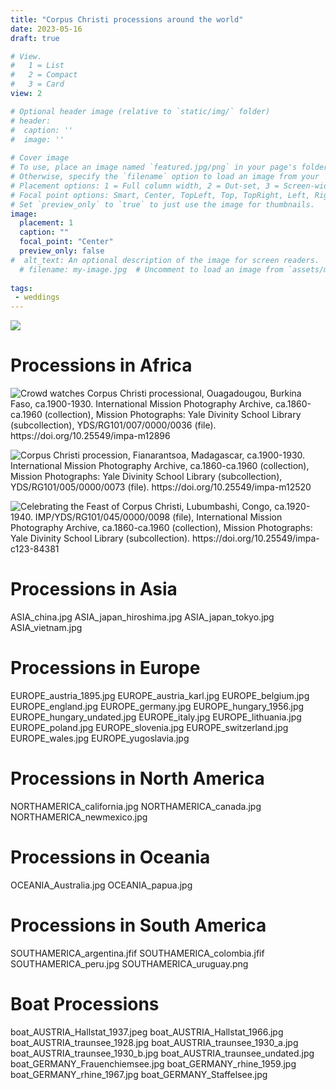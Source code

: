 ```yaml
---
title: "Corpus Christi processions around the world"
date: 2023-05-16
draft: true

# View.
#   1 = List
#   2 = Compact
#   3 = Card
view: 2

# Optional header image (relative to `static/img/` folder)
# header:
#  caption: ''
#  image: ''
 
# Cover image
# To use, place an image named `featured.jpg/png` in your page's folder.
# Otherwise, specify the `filename` option to load an image from your `assets/media/` folder.
# Placement options: 1 = Full column width, 2 = Out-set, 3 = Screen-width
# Focal point options: Smart, Center, TopLeft, Top, TopRight, Left, Right, BottomLeft, Bottom, BottomRight
# Set `preview_only` to `true` to just use the image for thumbnails.
image:
  placement: 1
  caption: ""
  focal_point: "Center"
  preview_only: false
#  alt_text: An optional description of the image for screen readers.
  # filename: my-image.jpg  # Uncomment to load an image from `assets/media/` instead.
  
tags:
 - weddings
---
```


![](/uploads/corpus-christi/clarionherald_fenner.png "")

# Processions in Africa

![](/uploads/corpus-christi/AFRICA_burkina.jpg "Crowd watches Corpus Christi processional, Ouagadougou, Burkina Faso, ca.1900-1930. International Mission Photography Archive, ca.1860-ca.1960 (collection), Mission Photographs: Yale Divinity School Library (subcollection), YDS/RG101/007/0000/0036 (file). https://doi.org/10.25549/impa-m12896")

![](/uploads/corpus-christi/AFRICA_congo.jpg "Corpus Christi procession, Fianarantsoa, Madagascar, ca.1900-1930. International Mission Photography Archive, ca.1860-ca.1960 (collection), Mission Photographs: Yale Divinity School Library (subcollection), YDS/RG101/005/0000/0073 (file). https://doi.org/10.25549/impa-m12520")

![](/uploads/corpus-christi/AFRICA_madagascar.jpg "Celebrating the Feast of Corpus Christi, Lubumbashi, Congo, ca.1920-1940. IMP/YDS/RG101/045/0000/0098 (file), International Mission Photography Archive, ca.1860-ca.1960 (collection), Mission Photographs: Yale Divinity School Library (subcollection). https://doi.org/10.25549/impa-c123-84381 ")

# Processions in Asia 

ASIA_china.jpg
ASIA_japan_hiroshima.jpg
ASIA_japan_tokyo.jpg
ASIA_vietnam.jpg

# Processions in Europe

EUROPE_austria_1895.jpg
EUROPE_austria_karl.jpg
EUROPE_belgium.jpg
EUROPE_england.jpg
EUROPE_germany.jpg
EUROPE_hungary_1956.jpg
EUROPE_hungary_undated.jpg
EUROPE_italy.jpg
EUROPE_lithuania.jpg
EUROPE_poland.jpg
EUROPE_slovenia.jpg
EUROPE_switzerland.jpg
EUROPE_wales.jpg
EUROPE_yugoslavia.jpg

# Processions in North America

NORTHAMERICA_california.jpg
NORTHAMERICA_canada.jpg
NORTHAMERICA_newmexico.jpg

# Processions in Oceania

OCEANIA_Australia.jpg
OCEANIA_papua.jpg

# Processions in South America

SOUTHAMERICA_argentina.jfif
SOUTHAMERICA_colombia.jfif
SOUTHAMERICA_peru.jpg
SOUTHAMERICA_uruguay.png

# Boat Processions

boat_AUSTRIA_Hallstat_1937.jpeg
boat_AUSTRIA_Hallstat_1966.jpg
boat_AUSTRIA_traunsee_1928.jpg
boat_AUSTRIA_traunsee_1930_a.jpg
boat_AUSTRIA_traunsee_1930_b.jpg
boat_AUSTRIA_traunsee_undated.jpg
boat_GERMANY_Frauenchiemsee.jpg
boat_GERMANY_rhine_1959.jpg
boat_GERMANY_rhine_1967.jpg
boat_GERMANY_Staffelsee.jpg
